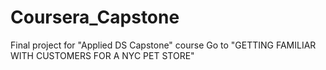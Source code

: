 # Coursera_Capstone
Final project for "Applied DS Capstone" course
Go to "GETTING FAMILIAR WITH CUSTOMERS FOR A NYC PET STORE"
